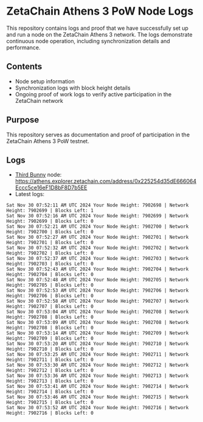 # ZetaChain Athens 3 PoW Node Logs
This repository contains logs and proof that we have successfully set up and run a node on the ZetaChain Athens 3 network. The logs demonstrate continuous node operation, including synchronization details and performance.

## Contents
- Node setup information
- Synchronization logs with block height details
- Ongoing proof of work logs to verify active participation in the ZetaChain network

## Purpose
This repository serves as documentation and proof of participation in the ZetaChain Athens 3 PoW testnet.

## Logs

- [Third Bunny](https://thirdbunny.xyz/) node: https://athens.explorer.zetachain.com/address/0x225254d35dE666064Eccc5ce16eF1D8bF8D7b5EE
- Latest logs:
```
Sat Nov 30 07:52:11 AM UTC 2024 Your Node Height: 7902698 | Network Height: 7902699 | Blocks Left: 1
Sat Nov 30 07:52:16 AM UTC 2024 Your Node Height: 7902699 | Network Height: 7902699 | Blocks Left: 0
Sat Nov 30 07:52:21 AM UTC 2024 Your Node Height: 7902700 | Network Height: 7902700 | Blocks Left: 0
Sat Nov 30 07:52:27 AM UTC 2024 Your Node Height: 7902701 | Network Height: 7902701 | Blocks Left: 0
Sat Nov 30 07:52:32 AM UTC 2024 Your Node Height: 7902702 | Network Height: 7902702 | Blocks Left: 0
Sat Nov 30 07:52:37 AM UTC 2024 Your Node Height: 7902703 | Network Height: 7902703 | Blocks Left: 0
Sat Nov 30 07:52:43 AM UTC 2024 Your Node Height: 7902704 | Network Height: 7902704 | Blocks Left: 0
Sat Nov 30 07:52:48 AM UTC 2024 Your Node Height: 7902705 | Network Height: 7902705 | Blocks Left: 0
Sat Nov 30 07:52:53 AM UTC 2024 Your Node Height: 7902706 | Network Height: 7902706 | Blocks Left: 0
Sat Nov 30 07:52:58 AM UTC 2024 Your Node Height: 7902707 | Network Height: 7902707 | Blocks Left: 0
Sat Nov 30 07:53:04 AM UTC 2024 Your Node Height: 7902708 | Network Height: 7902708 | Blocks Left: 0
Sat Nov 30 07:53:09 AM UTC 2024 Your Node Height: 7902708 | Network Height: 7902708 | Blocks Left: 0
Sat Nov 30 07:53:14 AM UTC 2024 Your Node Height: 7902709 | Network Height: 7902709 | Blocks Left: 0
Sat Nov 30 07:53:20 AM UTC 2024 Your Node Height: 7902710 | Network Height: 7902710 | Blocks Left: 0
Sat Nov 30 07:53:25 AM UTC 2024 Your Node Height: 7902711 | Network Height: 7902711 | Blocks Left: 0
Sat Nov 30 07:53:30 AM UTC 2024 Your Node Height: 7902712 | Network Height: 7902712 | Blocks Left: 0
Sat Nov 30 07:53:36 AM UTC 2024 Your Node Height: 7902713 | Network Height: 7902713 | Blocks Left: 0
Sat Nov 30 07:53:41 AM UTC 2024 Your Node Height: 7902714 | Network Height: 7902714 | Blocks Left: 0
Sat Nov 30 07:53:46 AM UTC 2024 Your Node Height: 7902715 | Network Height: 7902715 | Blocks Left: 0
Sat Nov 30 07:53:52 AM UTC 2024 Your Node Height: 7902716 | Network Height: 7902716 | Blocks Left: 0
```
